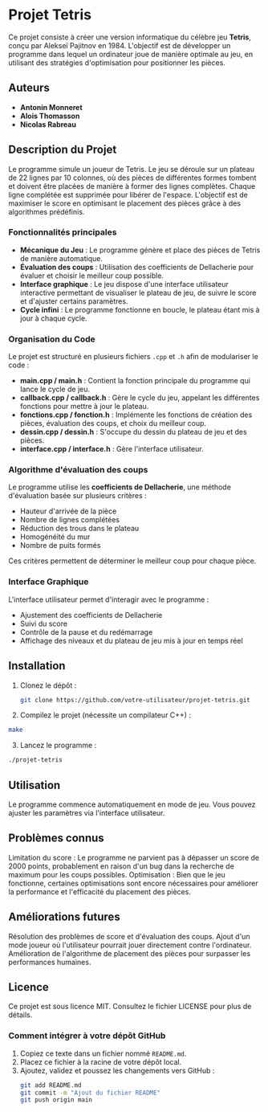 # Projet Tetris

Ce projet consiste à créer une version informatique du célèbre jeu **Tetris**, conçu par Alekseï Pajitnov en 1984. L'objectif est de développer un programme dans lequel un ordinateur joue de manière optimale au jeu, en utilisant des stratégies d'optimisation pour positionner les pièces.

## Auteurs

- **Antonin Monneret**
- **Alois Thomasson**
- **Nicolas Rabreau**

## Description du Projet

Le programme simule un joueur de Tetris. Le jeu se déroule sur un plateau de 22 lignes par 10 colonnes, où des pièces de différentes formes tombent et doivent être placées de manière à former des lignes complètes. Chaque ligne complétée est supprimée pour libérer de l'espace. L'objectif est de maximiser le score en optimisant le placement des pièces grâce à des algorithmes prédéfinis.

### Fonctionnalités principales

- **Mécanique du Jeu** : Le programme génère et place des pièces de Tetris de manière automatique.
- **Évaluation des coups** : Utilisation des coefficients de Dellacherie pour évaluer et choisir le meilleur coup possible.
- **Interface graphique** : Le jeu dispose d'une interface utilisateur interactive permettant de visualiser le plateau de jeu, de suivre le score et d'ajuster certains paramètres.
- **Cycle infini** : Le programme fonctionne en boucle, le plateau étant mis à jour à chaque cycle.

### Organisation du Code

Le projet est structuré en plusieurs fichiers `.cpp` et `.h` afin de modulariser le code :

- **main.cpp / main.h** : Contient la fonction principale du programme qui lance le cycle de jeu.
- **callback.cpp / callback.h** : Gère le cycle du jeu, appelant les différentes fonctions pour mettre à jour le plateau.
- **fonctions.cpp / fonction.h** : Implémente les fonctions de création des pièces, évaluation des coups, et choix du meilleur coup.
- **dessin.cpp / dessin.h** : S'occupe du dessin du plateau de jeu et des pièces.
- **interface.cpp / interface.h** : Gère l'interface utilisateur.

### Algorithme d'évaluation des coups

Le programme utilise les **coefficients de Dellacherie**, une méthode d'évaluation basée sur plusieurs critères :

- Hauteur d'arrivée de la pièce
- Nombre de lignes complétées
- Réduction des trous dans le plateau
- Homogénéité du mur
- Nombre de puits formés

Ces critères permettent de déterminer le meilleur coup pour chaque pièce.

### Interface Graphique

L'interface utilisateur permet d'interagir avec le programme :

- Ajustement des coefficients de Dellacherie
- Suivi du score
- Contrôle de la pause et du redémarrage
- Affichage des niveaux et du plateau de jeu mis à jour en temps réel

## Installation

1. Clonez le dépôt :
   ```bash
   git clone https://github.com/votre-utilisateur/projet-tetris.git

2. Compilez le projet (nécessite un compilateur C++) :
  ```bash
  make
``` 
3. Lancez le programme :
  ```bash
  ./projet-tetris
```

## Utilisation

Le programme commence automatiquement en mode de jeu.
Vous pouvez ajuster les paramètres via l'interface utilisateur.

## Problèmes connus

Limitation du score : Le programme ne parvient pas à dépasser un score de 2000 points, probablement en raison d'un bug dans la recherche de maximum pour les coups possibles.
Optimisation : Bien que le jeu fonctionne, certaines optimisations sont encore nécessaires pour améliorer la performance et l'efficacité du placement des pièces.

## Améliorations futures

Résolution des problèmes de score et d'évaluation des coups.
Ajout d'un mode joueur où l'utilisateur pourrait jouer directement contre l'ordinateur.
Amélioration de l'algorithme de placement des pièces pour surpasser les performances humaines.

## Licence

Ce projet est sous licence MIT. Consultez le fichier LICENSE pour plus de détails.

### Comment intégrer à votre dépôt GitHub

1. Copiez ce texte dans un fichier nommé `README.md`.
2. Placez ce fichier à la racine de votre dépôt local.
3. Ajoutez, validez et poussez les changements vers GitHub :
   ```bash
   git add README.md
   git commit -m "Ajout du fichier README"
   git push origin main
